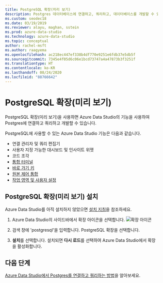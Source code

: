 ```yaml
---
title: PostgreSQL 확장(미리 보기)
description: Postgres 데이터베이스에 연결하고, 쿼리하고, 데이터베이스를 개발할 수 있도록 지원하는 Azure Data Studio PostgreSQL 확장을 설치하는 방법을 알아봅니다.
ms.custom: seodec18
ms.date: 03/19/2019
ms.reviewer: alayu, maghan, sstein
ms.prod: azure-data-studio
ms.technology: azure-data-studio
ms.topic: conceptual
author: rachel-msft
ms.author: raagyema
ms.openlocfilehash: ac218ec447ef338b4df770e9251e6fdb37e5db5f
ms.sourcegitcommit: 7345e4f05d6c06e1bcd73747a4a47873b3f3251f
ms.translationtype: HT
ms.contentlocale: ko-KR
ms.lasthandoff: 08/24/2020
ms.locfileid: "88766642"
---
```

# <a name="postgresql-extension-preview"></a>PostgreSQL 확장(미리 보기)

PostgreSQL 확장(미리 보기)을 사용하면 Azure Data Studio의 기능을 사용하여 Postgres에 연결하고 쿼리하고 개발할 수 있습니다. 

PostgreSQL에 사용할 수 있는 Azure Data Studio 기능은 다음과 같습니다.

- 연결 관리자 및 쿼리 편집기
- 사용자 지정 가능한 대시보드 및 인사이트 위젯
- 코드 조각
- [통합 터미널](integrated-terminal.md)
- [바로 가기 키](keyboard-shortcuts.md)
- [원본 제어 통합](source-control.md)
- [작업 영역 및 사용자 설정](settings.md)


## <a name="install-the-postgresql-extension-preview"></a>PostgreSQL 확장(미리 보기) 설치

Azure Data Studio를 아직 설치하지 않았으면 [설치 지침](./download-azure-data-studio.md?view=sql-server-ver15)을 참조하세요.

1. Azure Data Studio의 사이드바에서 확장 아이콘을 선택합니다.
   ![확장 아이콘](media/extensions/postgresql-extension/extensions-icon.png)

2. 검색 창에 'postgresql'을 입력합니다. PostgreSQL 확장을 선택합니다.

3. **설치**를 선택합니다. 설치되면 **다시 로드**를 선택하여 Azure Data Studio에서 확장을 활성화합니다.


## <a name="next-steps"></a>다음 단계

[Azure Data Studio에서 Postgres를 연결하고 쿼리하는 방법](quickstart-postgres.md)을 알아보세요.